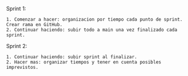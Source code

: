 Sprint 1:

    1. Comenzar a hacer: organizacion por tiempo cada punto de sprint. Crear rama en GitHub.
    2. Continuar haciendo: subir todo a main una vez finalizado cada sprint.

Sprint 2:

    1. Continuar haciendo: subir sprint al finalizar.
    2. Hacer mas: organizar tiempos y tener en cuenta posibles imprevistos.

